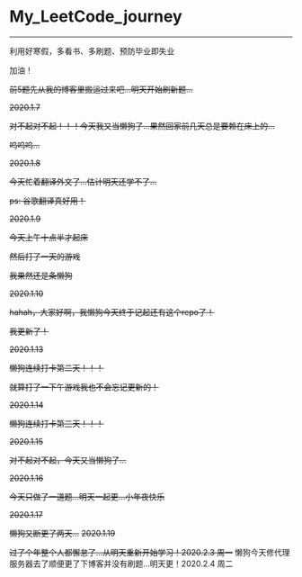 # My_LeetCode_journey
---
利用好寒假，多看书、多刷题、预防毕业即失业

加油！

~~前5题先从我的博客里搬运过来吧...明天开始刷新题...~~

~~2020.1.7~~

~~对不起对不起！！！今天我又当懒狗了...果然回家前几天总是要赖在床上的...~~

~~呜呜呜...~~

~~2020.1.8~~

~~今天忙着翻译外文了...估计明天还学不了...~~

~~ps: 谷歌翻译真好用！~~

~~2020.1.9~~

~~今天上午十点半才起床~~

~~然后打了一天的游戏~~

~~我果然还是条懒狗~~

~~2020.1.10~~

~~hahah，大家好啊，我懒狗今天终于记起还有这个repo了！~~

~~我更新了！~~

~~2020.1.13~~

~~懒狗连续打卡第二天！！！~~

~~就算打了一下午游戏我也不会忘记更新的！~~

~~2020.1.14~~

~~懒狗连续打卡第三天！！！~~

~~2020.1.15~~

~~对不起对不起，今天又当懒狗了...~~

~~2020.1.16~~

~~今天只做了一道题...明天一起更...小年夜快乐~~

~~2020.1.17~~

~~懒狗又断更了两天...~~
~~2020.1.19~~

~~过了个年整个人都懈怠了...从明天重新开始学习！2020.2.3 周一~~
懒狗今天修代理服务器去了顺便更了下博客并没有刷题...明天更！2020.2.4 周二







